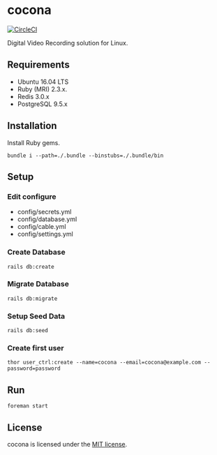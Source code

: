 # cocona

[![CircleCI](https://circleci.com/gh/kironono/cocona/tree/master.svg?style=svg)](https://circleci.com/gh/kironono/cocona/tree/master)

Digital Video Recording solution for Linux.


## Requirements

* Ubuntu 16.04 LTS
* Ruby (MRI) 2.3.x.
* Redis 3.0.x
* PostgreSQL 9.5.x


## Installation

Install Ruby gems.

```
bundle i --path=./.bundle --binstubs=./.bundle/bin
```


## Setup

### Edit configure

* config/secrets.yml
* config/database.yml
* config/cable.yml
* config/settings.yml

### Create Database

```
rails db:create
```

### Migrate Database

```
rails db:migrate
```

### Setup Seed Data

```
rails db:seed
```

### Create first user

```
thor user_ctrl:create --name=cocona --email=cocona@example.com --password=password
```

## Run

```
foreman start
```

## License

cocona is licensed under the [MIT license](LICENSE).
